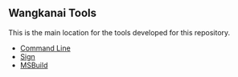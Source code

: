 ## Wangkanai Tools

This is the main location for the tools developed for this repository.

- [Command Line](CommandLine)
- [Sign](Sign)
- [MSBuild](MSBuild)